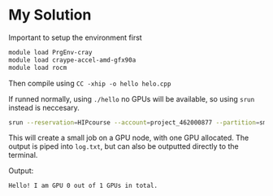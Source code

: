 # My Solution

Important to setup the environment first

```bash
module load PrgEnv-cray
module load craype-accel-amd-gfx90a
module load rocm
```

Then compile using `CC -xhip -o hello helo.cpp`

If runned normally, using `./hello` no GPUs will be available, so using `srun` instead is neccesary.

```bash
srun --reservation=HIPcourse --account=project_462000877 --partition=small-g --time=00:05:00 --nodes=1 --ntasks-per-node=1 --cpus-per-task=1 --gpus-per-task=1 ./hello > log.txt
```
This will create a small job on a GPU node, with one GPU allocated. The output is piped into `log.txt`, but can also be outputted directly to the terminal.

Output:
```bash
Hello! I am GPU 0 out of 1 GPUs in total.
```
